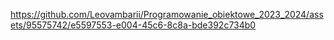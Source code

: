 
https://github.com/Leovambarii/Programowanie_obiektowe_2023_2024/assets/95575742/e5597553-e004-45c6-8c8a-bde392c734b0
